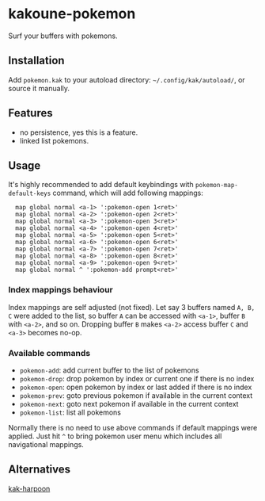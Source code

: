 # kakoune-pokemon

Surf your buffers with pokemons.

## Installation

Add `pokemon.kak` to your autoload directory: `~/.config/kak/autoload/`, or source it manually.

## Features

- no persistence, yes this is a feature.
- linked list pokemons.

## Usage

It's highly recommended to add default keybindings with `pokemon-map-default-keys` command, which will add following mappings:

```
  map global normal <a-1> ':pokemon-open 1<ret>'
  map global normal <a-2> ':pokemon-open 2<ret>'
  map global normal <a-3> ':pokemon-open 3<ret>'
  map global normal <a-4> ':pokemon-open 4<ret>'
  map global normal <a-5> ':pokemon-open 5<ret>'
  map global normal <a-6> ':pokemon-open 6<ret>'
  map global normal <a-7> ':pokemon-open 7<ret>'
  map global normal <a-8> ':pokemon-open 8<ret>'
  map global normal <a-9> ':pokemon-open 9<ret>'
  map global normal ^ ':pokemon-add prompt<ret>'
```

### Index mappings behaviour

Index mappings are self adjusted (not fixed). Let say 3 buffers named `A, B, C` were added to the list, so buffer `A` can be accessed with `<a-1>`, buffer `B` with `<a-2>`, and so on. Dropping buffer `B` makes `<a-2>` access buffer `C` and `<a-3>` becomes no-op.

### Available commands

- `pokemon-add`: add current buffer to the list of pokemons
- `pokemon-drop`: drop pokemon by index or current one if there is no index
- `pokemon-open`: open pokemon by index or last added if there is no index
- `pokemon-prev`: goto previous pokemon if available in the current context
- `pokemon-next`: goto next pokemon if available in the current context
- `pokemon-list`: list all pokemons

Normally there is no need to use above commands if default mappings were applied. Just hit `^` to bring pokemon user menu which includes all navigational mappings.

## Alternatives

[kak-harpoon](https://github.com/raiguard/kak-harpoon)
